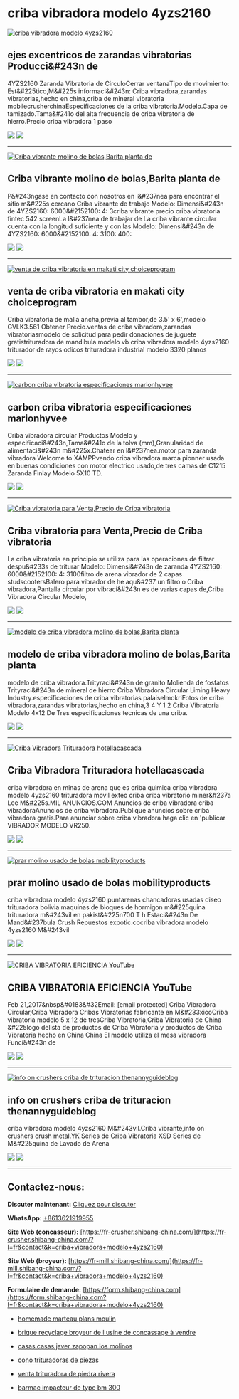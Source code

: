 # criba vibradora modelo 4yzs2160

<a href="https://swt.shibang-china.com/?l=fr&img&k=criba+vibradora+modelo+4yzs2160" target="_blank">![criba vibradora modelo 4yzs2160](http://static.shibang-china.com/all-800x300/633.jpg)</a>

## ejes excentricos de zarandas vibratorias Producci&#243n de
4YZS2160 Zaranda Vibratoria de CirculoCerrar ventanaTipo de movimiento: Est&#225tico,M&#225s informaci&#243n: Criba vibradora,zarandas vibratorias,hecho en china,criba de mineral vibratoria mobilecrusherchinaEspecificaciones de la criba vibratoria.Modelo.Capa de tamizado.Tama&#241o del alta frecuencia de criba vibratoria de hierro.Precio criba vibradora 1 paso


<a href="https://whatsapp.shibangsoft.com/WhatsApp.php" target="_blank" title="WhatsApp">![](http://static.shibang-china.com/icon/whatsapp.png)</a> <a href="https://swt.shibang-china.com/?l=fr&icon&k=criba+vibradora+modelo+4yzs2160" target="_blank">![](http://static.shibang-china.com/icon/chat-fr.png)</a>

---

<a href="https://swt.shibang-china.com/?l=fr&img&k=criba+vibradora+modelo+4yzs2160" target="_blank">![Criba vibrante molino de bolas,Barita planta de](http://static.shibang-china.com/all-800x300/329.jpg)</a>

## Criba vibrante molino de bolas,Barita planta de
P&#243ngase en contacto con nosotros en l&#237nea para encontrar el sitio m&#225s cercano Criba vibrante de trabajo Modelo: Dimensi&#243n de 4YZS2160: 6000&#2152100: 4: 3criba vibrante precio criba vibratoria fintec 542 screenLa l&#237nea de trabajar de La criba vibrante circular cuenta con la longitud suficiente y con las Modelo: Dimensi&#243n de 4YZS2160: 6000&#2152100: 4: 3100: 400:


<a href="https://whatsapp.shibangsoft.com/WhatsApp.php" target="_blank" title="WhatsApp">![](http://static.shibang-china.com/icon/whatsapp.png)</a> <a href="https://swt.shibang-china.com/?l=fr&icon&k=criba+vibradora+modelo+4yzs2160" target="_blank">![](http://static.shibang-china.com/icon/chat-fr.png)</a>

---

<a href="https://swt.shibang-china.com/?l=fr&img&k=criba+vibradora+modelo+4yzs2160" target="_blank">![venta de criba vibratoria en makati city choiceprogram](http://static.shibang-china.com/all-800x300/212.jpg)</a>

## venta de criba vibratoria en makati city choiceprogram
Criba vibratoria de malla ancha,previa al tambor,de 3.5' x 6',modelo GVLK3.561 Obtener Precio.ventas de criba vibradora,zarandas vibratoriasmodelo de solicitud para pedir donaciones de juguete gratistrituradora de mandibula modelo vb criba vibradora modelo 4yzs2160 triturador de rayos odicos trituradora industrial modelo 3320 planos


<a href="https://whatsapp.shibangsoft.com/WhatsApp.php" target="_blank" title="WhatsApp">![](http://static.shibang-china.com/icon/whatsapp.png)</a> <a href="https://swt.shibang-china.com/?l=fr&icon&k=criba+vibradora+modelo+4yzs2160" target="_blank">![](http://static.shibang-china.com/icon/chat-fr.png)</a>

---

<a href="https://swt.shibang-china.com/?l=fr&img&k=criba+vibradora+modelo+4yzs2160" target="_blank">![carbon criba vibratoria especificaciones marionhyvee](http://static.shibang-china.com/all-800x300/595.jpg)</a>

## carbon criba vibratoria especificaciones marionhyvee
Criba vibradora circular Productos Modelo y especificaci&#243n,Tama&#241o de la tolva (mm),Granularidad de alimentaci&#243n m&#225x.Chatear en l&#237nea.motor para zaranda vibradora Welcome to XAMPPvendo criba vibradora marca pionner usada en buenas condiciones con motor electrico usado,de tres camas de C1215 Zaranda Finlay Modelo 5X10 TD.


<a href="https://whatsapp.shibangsoft.com/WhatsApp.php" target="_blank" title="WhatsApp">![](http://static.shibang-china.com/icon/whatsapp.png)</a> <a href="https://swt.shibang-china.com/?l=fr&icon&k=criba+vibradora+modelo+4yzs2160" target="_blank">![](http://static.shibang-china.com/icon/chat-fr.png)</a>

---

<a href="https://swt.shibang-china.com/?l=fr&img&k=criba+vibradora+modelo+4yzs2160" target="_blank">![Criba vibratoria para Venta,Precio de Criba vibratoria](http://static.shibang-china.com/all-800x300/1395.jpg)</a>

## Criba vibratoria para Venta,Precio de Criba vibratoria
La criba vibratoria en principio se utiliza para las operaciones de filtrar despu&#233s de triturar Modelo: Dimensi&#243n de zaranda 4YZS2160: 6000&#2152100: 4: 3100filtro de arena vibrador de 2 capas studscootersBalero para vibrador de he aqu&#237 un filtro o Criba vibradora,Pantalla circular por vibraci&#243n es de varias capas de,Criba Vibradora Circular Modelo,


<a href="https://whatsapp.shibangsoft.com/WhatsApp.php" target="_blank" title="WhatsApp">![](http://static.shibang-china.com/icon/whatsapp.png)</a> <a href="https://swt.shibang-china.com/?l=fr&icon&k=criba+vibradora+modelo+4yzs2160" target="_blank">![](http://static.shibang-china.com/icon/chat-fr.png)</a>

---

<a href="https://swt.shibang-china.com/?l=fr&img&k=criba+vibradora+modelo+4yzs2160" target="_blank">![modelo de criba vibradora molino de bolas,Barita planta](http://static.shibang-china.com/all-800x300/748.jpg)</a>

## modelo de criba vibradora molino de bolas,Barita planta
modelo de criba vibradora.Trityraci&#243n de granito Molienda de fosfatos Trityraci&#243n de mineral de hierro Criba Vibradora Circular Liming Heavy Industry.especificaciones de criba vibratorias palaiselmokriFotos de criba vibradora,zarandas vibratorias,hecho en china,3 4 Y 1 2 Criba Vibratoria Modelo 4x12 De Tres especificaciones tecnicas de una criba.


<a href="https://whatsapp.shibangsoft.com/WhatsApp.php" target="_blank" title="WhatsApp">![](http://static.shibang-china.com/icon/whatsapp.png)</a> <a href="https://swt.shibang-china.com/?l=fr&icon&k=criba+vibradora+modelo+4yzs2160" target="_blank">![](http://static.shibang-china.com/icon/chat-fr.png)</a>

---

<a href="https://swt.shibang-china.com/?l=fr&img&k=criba+vibradora+modelo+4yzs2160" target="_blank">![Criba Vibradora Trituradora hotellacascada](http://static.shibang-china.com/all-800x300/527.jpg)</a>

## Criba Vibradora Trituradora hotellacascada
criba vibradora en minas de arena que es criba quimica criba vibradora modelo 4yzs2160 trituradora movil extec criba criba vibratorio miner&#237a Lee M&#225s.MIL ANUNCIOS.COM Anuncios de criba vibradora criba vibradoraAnuncios de criba vibradora.Publique anuncios sobre criba vibradora gratis.Para anunciar sobre criba vibradora haga clic en 'publicar VIBRADOR MODELO VR250.


<a href="https://whatsapp.shibangsoft.com/WhatsApp.php" target="_blank" title="WhatsApp">![](http://static.shibang-china.com/icon/whatsapp.png)</a> <a href="https://swt.shibang-china.com/?l=fr&icon&k=criba+vibradora+modelo+4yzs2160" target="_blank">![](http://static.shibang-china.com/icon/chat-fr.png)</a>

---

<a href="https://swt.shibang-china.com/?l=fr&img&k=criba+vibradora+modelo+4yzs2160" target="_blank">![prar molino usado de bolas mobilityproducts](http://static.shibang-china.com/all-800x300/640.jpg)</a>

## prar molino usado de bolas mobilityproducts
criba vibradora modelo 4yzs2160 puntarenas chancadoras usadas diseo trituradora bolivia maquinas de bloques de hormigon m&#225quina trituradora m&#243vil en pakist&#225n700 T h Estaci&#243n De Mand&#237bula Crush Repuestos expotic.cocriba vibradora modelo 4yzs2160 M&#243vil


<a href="https://whatsapp.shibangsoft.com/WhatsApp.php" target="_blank" title="WhatsApp">![](http://static.shibang-china.com/icon/whatsapp.png)</a> <a href="https://swt.shibang-china.com/?l=fr&icon&k=criba+vibradora+modelo+4yzs2160" target="_blank">![](http://static.shibang-china.com/icon/chat-fr.png)</a>

---

<a href="https://swt.shibang-china.com/?l=fr&img&k=criba+vibradora+modelo+4yzs2160" target="_blank">![CRIBA VIBRATORIA EFICIENCIA YouTube](http://static.shibang-china.com/all-800x300/1105.jpg)</a>

## CRIBA VIBRATORIA EFICIENCIA YouTube
Feb 21,2017&nbsp&#0183&#32Email: [email protected] Criba Vibradora Circular,Criba Vibradora Cribas Vibratorias fabricante en M&#233xicoCriba vibratoria modelo 5 x 12 de tresCriba Vibratoria,Criba Vibratoria de China &#225logo delista de productos de Criba Vibratoria y productos de Criba Vibratoria hecho en China China El modelo utiliza el mesa vibradora Funci&#243n de


<a href="https://whatsapp.shibangsoft.com/WhatsApp.php" target="_blank" title="WhatsApp">![](http://static.shibang-china.com/icon/whatsapp.png)</a> <a href="https://swt.shibang-china.com/?l=fr&icon&k=criba+vibradora+modelo+4yzs2160" target="_blank">![](http://static.shibang-china.com/icon/chat-fr.png)</a>

---

<a href="https://swt.shibang-china.com/?l=fr&img&k=criba+vibradora+modelo+4yzs2160" target="_blank">![info on crushers criba de trituracion thenannyguideblog](http://static.shibang-china.com/all-800x300/591.jpg)</a>

## info on crushers criba de trituracion thenannyguideblog
criba vibradora modelo 4yzs2160 M&#243vil.Criba vibrante,info on crushers crush metal.YK Series de Criba Vibratoria XSD Series de M&#225quina de Lavado de Arena

<a href="https://whatsapp.shibangsoft.com/WhatsApp.php" target="_blank" title="WhatsApp">![](http://static.shibang-china.com/icon/whatsapp.png)</a> <a href="https://swt.shibang-china.com/?l=fr&icon&k=criba+vibradora+modelo+4yzs2160" target="_blank">![](http://static.shibang-china.com/icon/chat-fr.png)</a>

---
## Contactez-nous:

**Discuter maintenant:** [Cliquez pour discuter](https://swt.shibang-china.com?l=fr&contact&k=criba+vibradora+modelo+4yzs2160)

**WhatsApp:**  [+8613621919955](https://whatsapp.shibangsoft.com/WhatsApp.php)

**Site Web (concasseur):** [https://fr-crusher.shibang-china.com/](https://fr-crusher.shibang-china.com/?l=fr&contact&k=criba+vibradora+modelo+4yzs2160)

**Site Web (broyeur):** [https://fr-mill.shibang-china.com/](https://fr-mill.shibang-china.com/?l=fr&contact&k=criba+vibradora+modelo+4yzs2160)

**Formulaire de demande:** [https://form.shibang-china.com](https://form.shibang-china.com?l=fr&contact&k=criba+vibradora+modelo+4yzs2160)

* [homemade marteau plans moulin](../65/homemade%20marteau%20plans%20moulin.md)

* [brique recyclage broyeur de l usine de concassage à vendre](../61/brique%20recyclage%20broyeur%20de%20l%20usine%20de%20concassage%20%C3%A0%20vendre.md)

* [casas casas javer zapopan los molinos](../62/casas%20casas%20javer%20zapopan%20los%20molinos.md)

* [cono trituradoras de piezas](../64/cono%20trituradoras%20de%20piezas.md)

* [venta trituradora de piedra rivera](../63/venta%20trituradora%20de%20piedra%20rivera.md)

* [barmac impacteur de type bm 300](../62/barmac%20impacteur%20de%20type%20bm%20300.md)